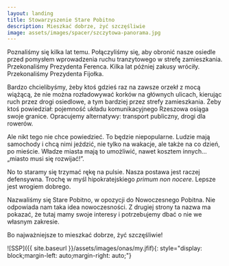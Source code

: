 ```yaml
---
layout: landing
title: Stowarzyszenie Stare Pobitno
description: Mieszkać dobrze, żyć szczęśliwie
image: assets/images/spacer/szczytowa-panorama.jpg
---
```


Poznaliśmy się kilka lat temu. Połączyliśmy się, aby obronić nasze osiedle przed pomysłem wprowadzenia ruchu tranzytowego w strefę zamieszkania. Przekonaliśmy Prezydenta Ferenca. Kilka lat później zakusy wróciły. Przekonaliśmy Prezydenta Fijołka.

Bardzo chcielibyśmy, żeby ktoś gdzieś raz na zawsze orzekł z mocą wiążącą, że nie można rozładowywać korków na głównych ulicach, kierując ruch przez drogi osiedlowe, a tym bardziej przez strefy zamieszkania. Żeby ktoś powiedział: pojemność układu komunikacyjnego Rzeszowa osiąga swoje granice. Opracujemy alternatywy: transport publiczny, drogi dla rowerów. 

Ale nikt tego nie chce powiedzieć. To będzie niepopularne. Ludzie mają samochody i chcą nimi jeździć, nie tylko na wakacje, ale także na co dzień, po mieście. Władze miasta mają to umożliwić, nawet kosztem innych... „miasto musi się rozwijać!”. 

No to staramy się trzymać rękę na pulsie. Nasza postawa jest raczej defensywna. Trochę w myśl hipokratejskiego *primum non nocere*. Lepsze jest wrogiem dobrego.

Nazwaliśmy się Stare Pobitno, w opozycji do Nowoczesnego Pobitna. Nie odpowiada nam taka idea nowoczesności. Z drugiej strony ta nazwa ma pokazać, że tutaj mamy swoje interesy i potrzebujemy dbać o nie we własnym zakresie.

Bo najważniejsze to mieszkać dobrze, żyć szczęśliwie! 

![SSP]({{ site.baseurl }}/assets/images/onas/my.jfif){: style="display: block;margin-left: auto;margin-right: auto;"}
